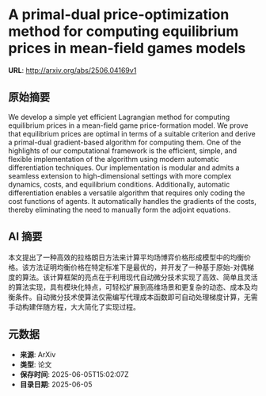 # A primal-dual price-optimization method for computing equilibrium prices in mean-field games models

**URL**: http://arxiv.org/abs/2506.04169v1

## 原始摘要

We develop a simple yet efficient Lagrangian method for computing equilibrium
prices in a mean-field game price-formation model. We prove that equilibrium
prices are optimal in terms of a suitable criterion and derive a primal-dual
gradient-based algorithm for computing them. One of the highlights of our
computational framework is the efficient, simple, and flexible implementation
of the algorithm using modern automatic differentiation techniques. Our
implementation is modular and admits a seamless extension to high-dimensional
settings with more complex dynamics, costs, and equilibrium conditions.
Additionally, automatic differentiation enables a versatile algorithm that
requires only coding the cost functions of agents. It automatically handles the
gradients of the costs, thereby eliminating the need to manually form the
adjoint equations.


## AI 摘要

本文提出了一种高效的拉格朗日方法来计算平均场博弈价格形成模型中的均衡价格。该方法证明均衡价格在特定标准下是最优的，并开发了一种基于原始-对偶梯度的算法。该计算框架的亮点在于利用现代自动微分技术实现了高效、简单且灵活的算法实现，具有模块化特点，可轻松扩展到高维场景和更复杂的动态、成本及均衡条件。自动微分技术使算法仅需编写代理成本函数即可自动处理梯度计算，无需手动构建伴随方程，大大简化了实现过程。

## 元数据

- **来源**: ArXiv
- **类型**: 论文
- **保存时间**: 2025-06-05T15:02:07Z
- **目录日期**: 2025-06-05

